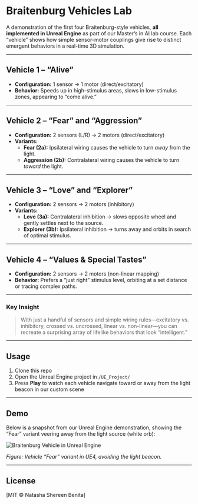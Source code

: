 # Braitenburg Vehicles Lab

A demonstration of the first four Braitenburg-style vehicles, **all implemented in Unreal Engine** as part of our Master’s in AI lab course. Each “vehicle” shows how simple sensor-motor couplings give rise to distinct emergent behaviors in a real-time 3D simulation.

---

## Vehicle 1 – “Alive”

- **Configuration:** 1 sensor → 1 motor (direct/excitatory)  
- **Behavior:** Speeds up in high-stimulus areas, slows in low-stimulus zones, appearing to “come alive.”

---

## Vehicle 2 – “Fear” and “Aggression”

- **Configuration:** 2 sensors (L/R) → 2 motors (direct/excitatory)  
- **Variants:**  
  - **Fear (2a):** Ipsilateral wiring causes the vehicle to turn *away* from the light.  
  - **Aggression (2b):** Contralateral wiring causes the vehicle to turn *toward* the light.

---

## Vehicle 3 – “Love” and “Explorer”

- **Configuration:** 2 sensors → 2 motors (inhibitory)  
- **Variants:**  
  - **Love (3a):** Contralateral inhibition → slows opposite wheel and gently settles next to the source.  
  - **Explorer (3b):** Ipsilateral inhibition → turns away and orbits in search of optimal stimulus.

---

## Vehicle 4 – “Values & Special Tastes”

- **Configuration:** 2 sensors → 2 motors (non-linear mapping)  
- **Behavior:** Prefers a “just right” stimulus level, orbiting at a set distance or tracing complex paths.

---

### Key Insight

> With just a handful of sensors and simple wiring rules—excitatory vs. inhibitory, crossed vs. uncrossed, linear vs. non-linear—you can recreate a surprising array of lifelike behaviors that look “intelligent.”

---

## Usage

1. Clone this repo  
2. Open the Unreal Engine project in `/UE_Project/`  
3. Press **Play** to watch each vehicle navigate toward or away from the light beacon in our custom scene

---

## Demo

Below is a snapshot from our Unreal Engine demonstration, showing the “Fear” variant veering away from the light source (white orb):

![Braitenburg Vehicle in Unreal Engine](AutoScreenshot.png)

*Figure: Vehicle “Fear” variant in UE4, avoiding the light beacon.*

---

## License

[MIT © Natasha Shereen Benita]
